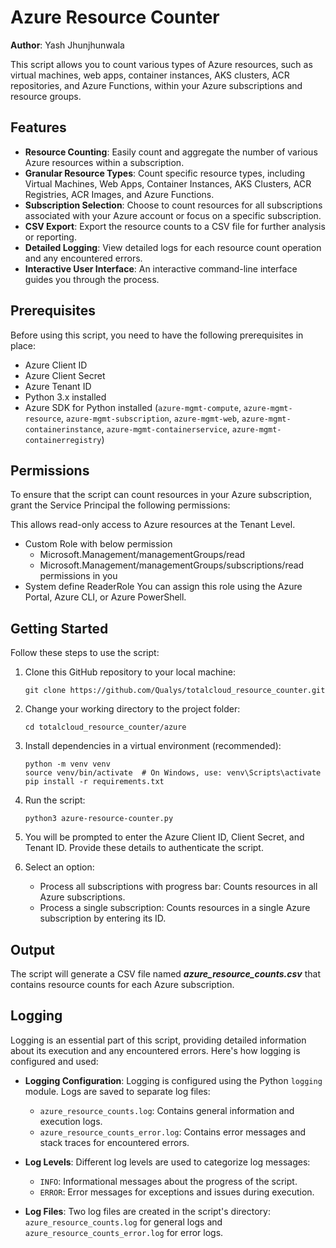 # Azure Resource Counter

**Author**: Yash Jhunjhunwala

This script allows you to count various types of Azure resources, such as virtual machines, web apps, container instances, AKS clusters, ACR repositories, and Azure Functions, within your Azure subscriptions and resource groups.

## Features

- **Resource Counting**: Easily count and aggregate the number of various Azure resources within a subscription.
- **Granular Resource Types**: Count specific resource types, including Virtual Machines, Web Apps, Container Instances, AKS Clusters, ACR Registries, ACR Images, and Azure Functions.
- **Subscription Selection**: Choose to count resources for all subscriptions associated with your Azure account or focus on a specific subscription.
- **CSV Export**: Export the resource counts to a CSV file for further analysis or reporting.
- **Detailed Logging**: View detailed logs for each resource count operation and any encountered errors.
- **Interactive User Interface**: An interactive command-line interface guides you through the process.


## Prerequisites

Before using this script, you need to have the following prerequisites in place:

- Azure Client ID
- Azure Client Secret
- Azure Tenant ID
- Python 3.x installed
- Azure SDK for Python installed (`azure-mgmt-compute`, `azure-mgmt-resource`, `azure-mgmt-subscription`, `azure-mgmt-web`, `azure-mgmt-containerinstance`, `azure-mgmt-containerservice`, `azure-mgmt-containerregistry`)

## Permissions
To ensure that the script can count resources in your Azure subscription, grant the Service Principal the following permissions:

This allows read-only access to Azure resources at the Tenant Level.
- Custom Role with below permission
  - Microsoft.Management/managementGroups/read
  - Microsoft.Management/managementGroups/subscriptions/read permissions in you
- System define ReaderRole
You can assign this role using the Azure Portal, Azure CLI, or Azure PowerShell.

## Getting Started
Follow these steps to use the script:

1. Clone this GitHub repository to your local machine:
   ```shell
   git clone https://github.com/Qualys/totalcloud_resource_counter.git

2. Change your working directory to the project folder:
   ```shell
   cd totalcloud_resource_counter/azure

3. Install dependencies in a virtual environment (recommended):
   ```shell
   python -m venv venv
   source venv/bin/activate  # On Windows, use: venv\Scripts\activate
   pip install -r requirements.txt

4. Run the script:
   ```shell
   python3 azure-resource-counter.py

5. You will be prompted to enter the Azure Client ID, Client Secret, and Tenant ID. Provide these details to authenticate the script.

6. Select an option:
   - Process all subscriptions with progress bar: Counts resources in all Azure subscriptions.
   - Process a single subscription: Counts resources in a single Azure subscription by entering its ID.

## Output
The script will generate a CSV file named ***azure_resource_counts.csv*** that contains resource counts for each Azure subscription.

## Logging

Logging is an essential part of this script, providing detailed information about its execution and any encountered errors. Here's how logging is configured and used:

- **Logging Configuration**: Logging is configured using the Python `logging` module. Logs are saved to separate log files:
  - `azure_resource_counts.log`: Contains general information and execution logs.
  - `azure_resource_counts_error.log`: Contains error messages and stack traces for encountered errors.

- **Log Levels**: Different log levels are used to categorize log messages:
  - `INFO`: Informational messages about the progress of the script.
  - `ERROR`: Error messages for exceptions and issues during execution.

- **Log Files**: Two log files are created in the script's directory: `azure_resource_counts.log` for general logs and `azure_resource_counts_error.log` for error logs.
